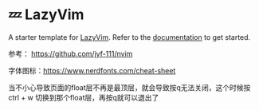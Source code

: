# 💤 LazyVim

A starter template for [LazyVim](https://github.com/LazyVim/LazyVim).
Refer to the [documentation](https://lazyvim.github.io/installation) to get started.

参考：
https://github.com/jyf-111/nvim

字体图标：https://www.nerdfonts.com/cheat-sheet

当不小心导致页面的float层不再是最顶层，就会导致按q无法关闭，这个时候按ctrl + w 切换到那个float层，再按q就可以退出了